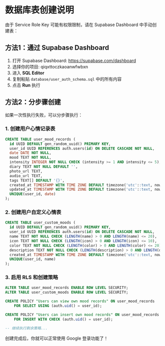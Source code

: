 # 数据库表创建说明

由于 Service Role Key 可能有权限限制，请在 Supabase Dashboard 中手动创建表：

## 方法1：通过 Supabase Dashboard

1. 打开 Supabase Dashboard: https://supabase.com/dashboard
2. 选择你的项目: qiqxttoczkaoanwfwbxn
3. 进入 **SQL Editor** 
4. 复制粘贴 `database/user_auth_schema.sql` 中的所有内容
5. 点击 **Run** 执行

## 方法2：分步骤创建

如果一次性执行失败，可以分步骤执行：

### 1. 创建用户心情记录表
```sql
CREATE TABLE user_mood_records (
  id UUID DEFAULT gen_random_uuid() PRIMARY KEY,
  user_id UUID REFERENCES auth.users(id) ON DELETE CASCADE NOT NULL,
  date DATE NOT NULL,
  mood TEXT NOT NULL,
  intensity INTEGER NOT NULL CHECK (intensity >= 1 AND intensity <= 5),
  diary TEXT NOT NULL DEFAULT '',
  photo_url TEXT,
  audio_url TEXT,
  tags TEXT[] DEFAULT '{}',
  created_at TIMESTAMP WITH TIME ZONE DEFAULT timezone('utc'::text, now()) NOT NULL,
  updated_at TIMESTAMP WITH TIME ZONE DEFAULT timezone('utc'::text, now()) NOT NULL,
  UNIQUE(user_id, date)
);
```

### 2. 创建用户自定义心情表
```sql  
CREATE TABLE user_custom_moods (
  id UUID DEFAULT gen_random_uuid() PRIMARY KEY,
  user_id UUID REFERENCES auth.users(id) ON DELETE CASCADE NOT NULL,
  name TEXT NOT NULL CHECK (LENGTH(name) > 0 AND LENGTH(name) <= 20),
  icon TEXT NOT NULL CHECK (LENGTH(icon) > 0 AND LENGTH(icon) <= 10),
  color TEXT NOT NULL CHECK (LENGTH(color) > 0 AND LENGTH(color) <= 20),
  description TEXT NOT NULL CHECK (LENGTH(description) > 0 AND LENGTH(description) <= 100),
  created_at TIMESTAMP WITH TIME ZONE DEFAULT timezone('utc'::text, now()) NOT NULL,
  UNIQUE(user_id, name)
);
```

### 3. 启用 RLS 和创建策略
```sql
ALTER TABLE user_mood_records ENABLE ROW LEVEL SECURITY;
ALTER TABLE user_custom_moods ENABLE ROW LEVEL SECURITY;

CREATE POLICY "Users can view own mood records" ON user_mood_records
    FOR SELECT USING (auth.uid() = user_id);

CREATE POLICY "Users can insert own mood records" ON user_mood_records
    FOR INSERT WITH CHECK (auth.uid() = user_id);

-- 继续执行剩余策略...
```

创建完成后，你就可以正常使用 Google 登录功能了！